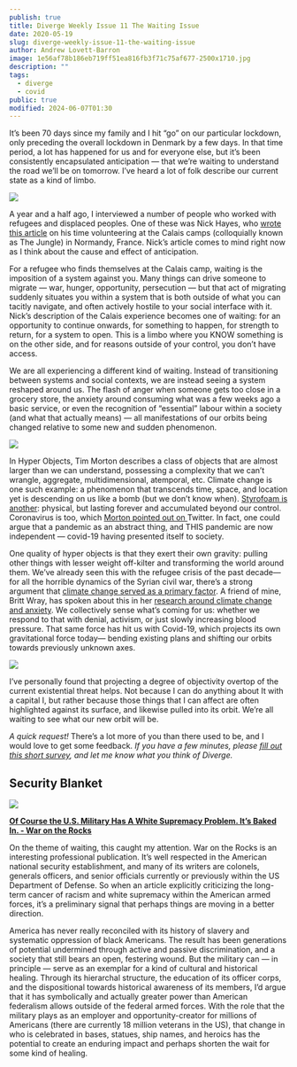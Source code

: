 ```yaml
---
publish: true
title: Diverge Weekly Issue 11 The Waiting Issue
date: 2020-05-19
slug: diverge-weekly-issue-11-the-waiting-issue
author: Andrew Lovett-Barron
image: 1e56af78b186eb719ff51ea816fb3f71c75af677-2500x1710.jpg
description: ""
tags:
  - diverge
  - covid
public: true
modified: 2024-06-07T01:30
---
```


It’s been 70 days since my family and I hit “go” on our particular lockdown, only preceding the overall lockdown in Denmark by a few days. In that time period, a lot has happened for us and for everyone else, but it’s been consistently encapsulated anticipation — that we’re waiting to understand the road we’ll be on tomorrow. I’ve heard a lot of folk describe our current state as a kind of limbo.

![](../_assets/0a57760961648a020157d5875cc17ccf527e6a38-2048x1365.jpg)

A year and a half ago, I interviewed a number of people who worked with refugees and displaced peoples. One of these was Nick Hayes, who [wrote this article](https://www.theguardian.com/books/2016/mar/12/nick-hayes-graphic-artist-pictures-refugees-calais-camp-jungle?CMP=Share_iOSApp_Other) on his time volunteering at the Calais camps (colloquially known as The Jungle) in Normandy, France. Nick’s article comes to mind right now as I think about the cause and effect of anticipation.

For a refugee who finds themselves at the Calais camp, waiting is the imposition of a system against you. Many things can drive someone to migrate — war, hunger, opportunity, persecution — but that act of migrating suddenly situates you within a system that is both outside of what you can tacitly navigate, and often actively hostile to your social interface with it. Nick’s description of the Calais experience becomes one of waiting: for an opportunity to continue onwards, for something to happen, for strength to return, for a system to open. This is a limbo where you KNOW something is on the other side, and for reasons outside of your control, you don’t have access.

We are all experiencing a different kind of waiting. Instead of transitioning between systems and social contexts, we are instead seeing a system reshaped around us. The flash of anger when someone gets too close in a grocery store, the anxiety around consuming what was a few weeks ago a basic service, or even the recognition of “essential” labour within a society (and what that actually means) — all manifestations of our orbits being changed relative to some new and sudden phenomenon.

![](../_assets/d6bb5c6fe027dba17ed0e6496ce76a9e41203ec5-2048x1365.jpg)

In Hyper Objects, Tim Morton describes a class of objects that are almost larger than we can understand, possessing a complexity that we can’t wrangle, aggregate, multidimensional, atemporal, etc. Climate change is one such example: a phenomenon that transcends time, space, and location yet is descending on us like a bomb (but we don’t know when). [Styrofoam is another](https://www.hcn.org/issues/47.1/introducing-the-idea-of-hyperobjects): physical, but lasting forever and accumulated beyond our control. Coronavirus is too, which [Morton pointed out on ](https://twitter.com/the_eco_thought/status/1234828156449759232?s=20)Twitter. In fact, one could argue that a pandemic as an abstract thing, and THIS pandemic are now independent — covid-19 having presented itself to society.

One quality of hyper objects is that they exert their own gravity: pulling other things with lesser weight off-kilter and transforming the world around them. We’ve already seen this with the refugee crisis of the past decade— for all the horrible dynamics of the Syrian civil war, there’s a strong argument that [climate change served as a primary factor](https://daily.jstor.org/climate-change-and-syrias-civil-war/). A friend of mine, Britt Wray, has spoken about this in her [research around climate change and anxiety](https://www.ted.com/talks/britt_wray_how_climate_change_affects_your_mental_health/transcript?language=en). We collectively sense what’s coming for us: whether we respond to that with denial, activism, or just slowly increasing blood pressure. That same force has hit us with Covid-19, which projects its own gravitational force today— bending existing plans and shifting our orbits towards previously unknown axes.

![](../_assets/088d10e9d664cee930bd7cdcce4511334f250c90-1365x2048.jpg)

I’ve personally found that projecting a degree of objectivity overtop of the current existential threat helps. Not because I can do anything about It with a capital I, but rather because those things that I can affect are often highlighted against its surface, and likewise pulled into its orbit. We’re all waiting to see what our new orbit will be.

_A quick request!_ There’s a lot more of you than there used to be, and I would love to get some feedback. *If you have a few minutes, please* *[fill out this short survey](https://andrewlb.typeform.com/to/aQPfsG), and let me know what you think of Diverge.*

## Security Blanket

![](../_assets/46693a5139839bb4e020828529d3e505e6bb4a9a-1000x1284.jpg)

[**Of Course the U.S. Military Has A White Supremacy Problem. It’s Baked In. - War on the Rocks**](https://warontherocks.com/2020/05/of-course-the-u-s-military-has-a-white-supremacy-problem-its-baked-in/)

On the theme of waiting, this caught my attention. War on the Rocks is an interesting professional publication. It’s well respected in the American national security establishment, and many of its writers are colonels, generals officers, and senior officials currently or previously within the US Department of Defense. So when an article explicitly criticizing the long-term cancer of racism and white supremacy within the American armed forces, it’s a preliminary signal that perhaps things are moving in a better direction.

America has never really reconciled with its history of slavery and systematic oppression of black Americans. The result has been generations of potential undermined through active and passive discrimination, and a society that still bears an open, festering wound. But the military can — in principle — serve as an exemplar for a kind of cultural and historical healing. Through its hierarchal structure, the education of its officer corps, and the dispositional towards historical awareness of its members, I’d argue that it has symbolically and actually greater power than American federalism allows outside of the federal armed forces. With the role that the military plays as an employer and opportunity-creator for millions of Americans (there are currently 18 million veterans in the US), that change in who is celebrated in bases, statues, ship names, and heroics has the potential to create an enduring impact and perhaps shorten the wait for some kind of healing.
